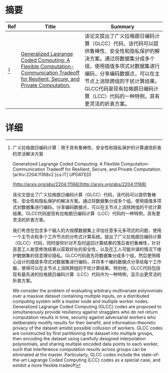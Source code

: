 # 摘要

| Ref | Title | Summary |
| --- | --- | --- |
| [^1] | [Generalized Lagrange Coded Computing: A Flexible Computation-Communication Tradeoff for Resilient, Secure, and Private Computation.](http://arxiv.org/abs/2204.11168) | 该论文提出了广义拉格朗日编码计算（GLCC）代码，该代码可以提供鲁棒性、安全性和隐私保护的解决方案。通过将数据集分成多个组，使用插值多项式对数据集进行编码，分享编码数据点，可以在主节点上消除跨组的干扰计算结果。GLCC代码是现有拉格朗日编码计算（LCC）代码的一种特例，具有更灵活的折衷方案。 |

# 详细

[^1]: 广义拉格朗日编码计算：用于具有鲁棒性、安全性和隐私保护的计算通信折衷的灵活解决方案

    Generalized Lagrange Coded Computing: A Flexible Computation-Communication Tradeoff for Resilient, Secure, and Private Computation. (arXiv:2204.11168v2 [cs.IT] UPDATED)

    [http://arxiv.org/abs/2204.11168](http://arxiv.org/abs/2204.11168)

    该论文提出了广义拉格朗日编码计算（GLCC）代码，该代码可以提供鲁棒性、安全性和隐私保护的解决方案。通过将数据集分成多个组，使用插值多项式对数据集进行编码，分享编码数据点，可以在主节点上消除跨组的干扰计算结果。GLCC代码是现有拉格朗日编码计算（LCC）代码的一种特例，具有更灵活的折衷方案。

    

    我们考虑在包含多个输入的大规模数据集上评估任意多元多项式的问题，使用一个主节点和多个工作节点的分布式计算系统。提出了广义拉格朗日编码计算（GLCC）代码，同时提供针对不及时返回计算结果的落后者的鲁棒性，针对恶意工人故意修改结果以获取好处的安全性，以及在工人可能共谋的情况下维护数据集的信息理论隐私。GLCC代码首先将数据集分成多个组，然后使用精心设计的插值多项式对数据集进行编码，并将多个编码数据点分享给每个工作器，使得可以在主节点上消除跨组的干扰计算结果。特别地，GLCC代码包括现有最先进的拉格朗日编码计算（LCC）代码作为一种特例，显示出更灵活的折衷方案。

    We consider the problem of evaluating arbitrary multivariate polynomials over a massive dataset containing multiple inputs, on a distributed computing system with a master node and multiple worker nodes. Generalized Lagrange Coded Computing (GLCC) codes are proposed to simultaneously provide resiliency against stragglers who do not return computation results in time, security against adversarial workers who deliberately modify results for their benefit, and information-theoretic privacy of the dataset amidst possible collusion of workers. GLCC codes are constructed by first partitioning the dataset into multiple groups, then encoding the dataset using carefully designed interpolation polynomials, and sharing multiple encoded data points to each worker, such that interference computation results across groups can be eliminated at the master. Particularly, GLCC codes include the state-of-the-art Lagrange Coded Computing (LCC) codes as a special case, and exhibit a more flexible tradeoff 
    

